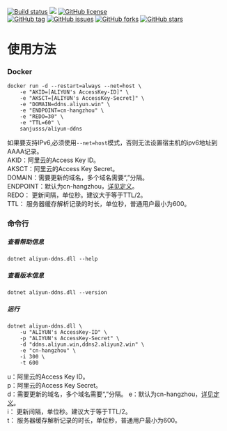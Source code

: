 ﻿
[![Build status](https://ci.appveyor.com/api/projects/status/r585ycrd9wn0v5ed?svg=true)](https://ci.appveyor.com/project/sanjusss/aliyun-ddns)
[![](https://img.shields.io/docker/stars/sanjusss/aliyun-ddns.svg?logo=docker)](https://hub.docker.com/r/sanjusss/aliyun-ddns)
[![GitHub license](https://img.shields.io/github/license/sanjusss/aliyun-ddns.svg)](https://github.com/sanjusss/aliyun-ddns/blob/master/LICENSE)  
[![GitHub tag](https://img.shields.io/github/tag/sanjusss/aliyun-ddns.svg)](https://github.com/sanjusss/aliyun-ddns/tags)
[![GitHub issues](https://img.shields.io/github/issues/sanjusss/aliyun-ddns.svg)](https://github.com/sanjusss/aliyun-ddns/issues)
[![GitHub forks](https://img.shields.io/github/forks/sanjusss/aliyun-ddns.svg)](https://github.com/sanjusss/aliyun-ddns/network)
[![GitHub stars](https://img.shields.io/github/stars/sanjusss/aliyun-ddns.svg)](https://github.com/sanjusss/aliyun-ddns/stargazers)


# 使用方法

### Docker
```
docker run -d --restart=always --net=host \
    -e "AKID=[ALIYUN's AccessKey-ID]" \
    -e "AKSCT=[ALIYUN's AccessKey-Secret]" \
    -e "DOMAIN=ddns.aliyun.win" \
    -e "ENDPOINT=cn-hangzhou" \
    -e "REDO=30" \
    -e "TTL=60" \
    sanjusss/aliyun-ddns
```
如果要支持IPv6,必须使用`--net=host`模式，否则无法设置宿主机的ipv6地址到AAAA记录。  
AKID：阿里云的Access Key ID。  
AKSCT：阿里云的Access Key Secret。  
DOMAIN：需要更新的域名，多个域名需要“,”分隔。  
ENDPOINT：默认为cn-hangzhou，[详见定义](https://help.aliyun.com/document_detail/40654.html?spm=a2c4e.11153987.0.0.6d85366aUfTWbG)。  
REDO： 更新间隔，单位秒。建议大于等于TTL/2。  
TTL： 服务器缓存解析记录的时长，单位秒，普通用户最小为600。  

### 命令行
##### 查看帮助信息
```
dotnet aliyun-ddns.dll --help
```
##### 查看版本信息
```
dotnet aliyun-ddns.dll --version
```
##### 运行
```
dotnet aliyun-ddns.dll \
    -u "ALIYUN's AccessKey-ID" \
    -p "ALIYUN's AccessKey-Secret" \
    -d "ddns.aliyun.win,ddns2.aliyun2.win" \
    -e "cn-hangzhou" \
    -i 300 \
    -t 600
```
u：阿里云的Access Key ID。  
p：阿里云的Access Key Secret。  
d：需要更新的域名，多个域名需要“,”分隔。
e：默认为cn-hangzhou，[详见定义](https://help.aliyun.com/document_detail/40654.html?spm=a2c4e.11153987.0.0.6d85366aUfTWbG)。  
i： 更新间隔，单位秒。建议大于等于TTL/2。  
t： 服务器缓存解析记录的时长，单位秒，普通用户最小为600。  